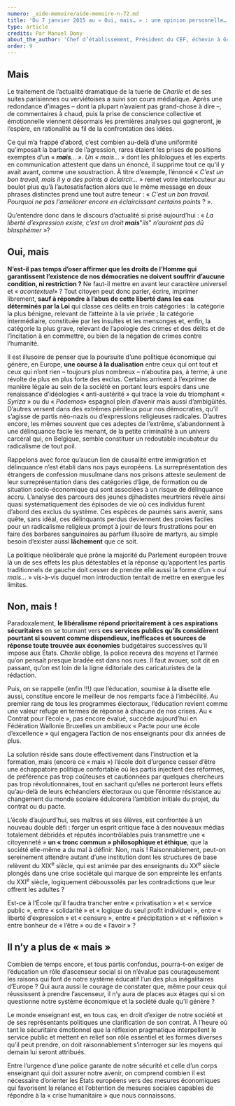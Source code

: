 ```yaml
---
numero: _aide-memoire/aide-memoire-n-72.md
title: 'Du 7 janvier 2015 au « Oui, mais… » : une opinion personnelle…'
type: article
credits: Par Manuel Dony
about_the_author: 'Chef d’établissement, Président du CEF, échevin à Grâce-Hollogne et… prof'
order: 9
---
```

## Mais

Le traitement de l’actualité dramatique de la tuerie de _Charlie_ et de ses suites parisiennes ou verviétoises a suivi son cours médiatique. Après une redondance d’images – dont la plupart n’avaient pas grand-chose à dire –, de commentaires à chaud, puis la prise de conscience collective et émotionnelle viennent désormais les premières analyses qui gagneront, je l’espère, en rationalité au fil de la confrontation des idées.

Ce qui m’a frappé d’abord, c’est combien au-delà d’une uniformité qu’imposait la barbarie de l’agression, rares étaient les prises de positions exemptes d’un « _**mais**… »._ _Un « mais_… » dont les philologues et les experts en communication attestent que dans un énoncé, il supprime tout ce qu'il y avait avant, comme une soustraction. À titre d’exemple, l’énoncé « _C’est un bon travail, mais il y a des points à éclaircir…_ » remet votre interlocuteur au boulot plus qu’à l’autosatisfaction alors que le même message en deux phrases distinctes prend une tout autre teneur : « _C'est un bon travail. Pourquoi ne pas l'améliorer encore en éclaircissant certains points_ ? ».

Qu’entendre donc dans le discours d’actualité si prisé aujourd’hui : « _La liberté d’expression existe, c’est un droit_ _**mais**_"_ils_" _n’auraient pas dû blasphémer_ »?

## Oui, mais

**N’est-il pas temps d’oser affirmer que les droits de l’Homme qui garantissent l’existence de nos démocraties ne doivent souffrir d’aucune condition, ni restriction ?** Ne faut-il mettre en avant leur caractère universel et « _acontextuel_» ? Tout citoyen peut donc parler, écrire, imprimer librement, **sauf à répondre à l’abus de cette liberté dans les cas déterminés par la Loi** qui  classe ces délits en trois catégories : la catégorie la plus bénigne, relevant de l’atteinte à la vie privée ; la catégorie intermédiaire, constituée par les insultes et les mensonges et, enfin, la catégorie la plus grave, relevant de l’apologie des crimes et des délits et de l’incitation à en commettre, ou bien de la négation de crimes contre l’humanité.

Il est illusoire de penser que la poursuite d’une politique économique qui génère, en Europe, **une course à la dualisation** entre ceux qui ont tout et ceux qui n’ont rien – toujours plus nombreux – n’aboutira pas, à terme, à une révolte de plus en plus forte des exclus. Certains arrivent à l’exprimer de manière légale au sein de la société en portant leurs espoirs dans une renaissance d’idéologies « anti-austérité » qui trace la voie du triomphant « _Syriza_ » ou du « _Podemos_» espagnol plein d’avenir mais aussi d’ambigüités. D’autres versent dans des extrêmes périlleux pour nos démocraties, qu’il s’agisse de partis néo-nazis ou d’expressions religieuses radicales. D’autres encore, les mêmes souvent que ces adeptes de l’extrême, s’abandonnent à une délinquance facile les menant, de la petite criminalité  à un univers carcéral qui, en Belgique, semble constituer un redoutable incubateur du radicalisme de tout poil.

Rappelons avec force qu’aucun lien de causalité entre immigration et délinquance n’est établi dans nos pays européens. La surreprésentation des étrangers de confession musulmane dans nos prisons atteste seulement de leur surreprésentation dans des catégories d’âge, de formation ou de situation socio-économique qui sont associées à un risque de délinquance accru. L’analyse des parcours des jeunes djihadistes meurtriers révèle ainsi quasi systématiquement des épisodes de vie où ces individus furent d’abord des exclus du système. Ces espèces de paumés sans avenir, sans quête, sans idéal, ces délinquants perdus deviennent des proies faciles pour un radicalisme religieux prompt à jouir de leurs frustrations pour en faire des barbares sanguinaires au parfum illusoire de martyrs, au simple besoin d’exister aussi **lâchement** que ce soit.

La politique néolibérale que prône la majorité du Parlement européen trouve là un de ses effets les plus détestables et la réponse qu’apportent les partis traditionnels de gauche doit cesser de prendre elle aussi la forme d’un « _oui mais…_ » vis-à-vis duquel mon introduction tentait de mettre en exergue les limites.

## Non, mais !

Paradoxalement, **le libéralisme répond prioritairement à ces aspirations sécuritaires** en se tournant vers **ces services publics qu’ils considèrent pourtant si souvent comme dispendieux, inefficaces et sources de réponse toute trouvée aux économies** budgétaires successives qu’il impose aux États. _Charlie_ oblige, la police recevra des moyens et l’armée qu’on pensait presque bradée est dans nos rues. Il faut avouer, soit dit en passant, qu’on est loin de la ligne éditoriale des caricaturistes de la rédaction.

Puis, on se rappelle (enfin !!!_)_ que l’éducation, soumise à la disette elle aussi, constitue encore le meilleur de nos remparts face à l’imbécilité. Au premier rang de tous les programmes électoraux, l’éducation revient comme une valeur refuge en termes de réponse à chacune de nos crises. Au « Contrat pour l’école », pas encore évalué, succède aujourd’hui en Fédération Wallonie Bruxelles un ambitieux « Pacte pour une école d’excellence » qui engagera l’action de nos enseignants pour dix années de plus.

La solution réside sans doute effectivement dans l’instruction et la formation, mais (encore ce « mais ») l’école doit d’urgence cesser d’être une échappatoire politique confortable où les partis injectent des réformes, de préférence pas trop coûteuses et cautionnées par quelques chercheurs pas trop révolutionnaires, tout en sachant qu’elles ne porteront leurs effets qu’au-delà de leurs échéanciers électoraux ou que l’énorme résistance au changement du monde scolaire édulcorera l’ambition initiale du projet, du contrat ou du pacte.

L’école d’aujourd’hui, ses maîtres et ses élèves, est confrontée à un nouveau double défi : forger un esprit critique face à des nouveaux médias totalement débridés et réputés incontrôlables puis transmettre une « citoyenneté » **un « tronc commun » philosophique et éthique**, que la société elle-même a du mal à définir. Non, mais ! Raisonnablement, peut-on sereinement attendre autant d’une institution dont les structures de base relèvent du XIX<sup>e</sup> siècle, qui est animée par des enseignants du XX<sup>e</sup> siècle plongés dans une crise sociétale qui marque de son empreinte les enfants du XXI<sup>e</sup> siècle, logiquement déboussolés par les contradictions que leur offrent les adultes ?

Est-ce à l’École qu’il faudra trancher entre « privatisation » et « service public », entre « solidarité » et « logique du seul profit individuel », entre « liberté d’expression » et « censure », entre « précipitation » et « réflexion » entre bonheur de « l’être » ou de « l’avoir » ?

## Il n’y a plus de « mais »

Combien de temps encore, et tous partis confondus, pourra-t-on exiger de l’éducation un rôle d’ascenseur social si on n’évalue pas courageusement les raisons qui font de notre système éducatif l’un des plus inégalitaires d’Europe ? Qui aura aussi le courage de constater que, même pour ceux qui réussissent à prendre l’ascenseur, il n’y aura de places aux étages qui si on questionne notre système économique et la société duale qu’il génère ?

Le monde enseignant est, en tous cas, en droit d’exiger de notre société et de ses représentants politiques une clarification de son contrat. À l’heure où tant le sécuritaire émotionnel que la réflexion pragmatique interpellent le service public et mettent en relief son rôle essentiel et les formes diverses qu’il peut prendre, on doit raisonnablement s’interroger sur les moyens qui demain lui seront attribués.

Entre l’urgence d’une police garante de notre sécurité et celle d’un corps enseignant qui doit assurer notre avenir, on comprend combien il est nécessaire d’orienter les États européens vers des mesures économiques qui favorisent la relance et l’obtention de mesures sociales capables de répondre à la « crise humanitaire » que nous connaissons.
